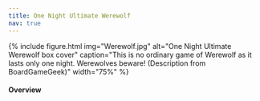 ```yaml
---
title: One Night Ultimate Werewolf
nav: true
---
```


{% include figure.html img="Werewolf.jpg" alt="One Night Ultimate Werewolf box cover" caption="This is no ordinary game of Werewolf as it lasts only one night. Werewolves beware! (Description from BoardGameGeek)" width="75%" %} 

#### Overview
<html>
   <head>
      <style>
         table {width: 100%;}
         table, td, th {
            border-collapse: collapse;
            padding: 8px;
            border-bottom: 1px solid #ddd;
         
         th {            
            style="text-align:Center"
            border: 1px solid black;
            padding-top: 12px;
            padding-bottom: 12px;
            background-color: #f1b300;
            color: white;
            }
      </style>
   </head>
   <body>
      <table>
         <tr>
            <td style="text-align:Left">Author:</td>
            <td style="text-align:Left">Ted Alspach, Akihisa Okui</td>
         </tr>
         <tr>
            <td style="text-align:Left">Year:</td>
            <td style="text-align:Left">2014</td>
         </tr>
         <tr>
            <td style="text-align:Left">Players:</td>
            <td style="text-align:Left">3-10</td>
         </tr>
          <tr>
            <td style="text-align:Left">Time:</td>
            <td style="text-align:Left">10 min</td>
         </tr>
          <tr>
            <td style="text-align:Left">Mechanics:</td>
            <td style="text-align:Left">Hidden Roles, Game Variable Player Powers, Voting</td>
         </tr>
      </table>
   </body>
   <p>
   </p>
</html>
#### Description
Each player is assigned a role of villager, werewolf, or special character. Over the course of only one night and the following morning, the players will determine who among them is a werewolf...hopefully. 

<div style="text-align: center;">
<a class="btn btn-warning" href="https://netgames.io/games/onu-werewolf/" role="button" target="_blank">Play Online!</a>
<a class="btn btn-warning" href="https://cdn.shopify.com/s/files/1/0740/4855/files/ONUW_rules-updated_for_BGG.pdf" role="button" target="_blank">Official Game Rules</a>
<a class="btn btn-warning" href="https://cdn.shopify.com/s/files/1/0740/4855/files/Daybreak_rules_for_BGG.pdf?338" role="button" target="_blank">Official Game Rules (Daybreak)</a>
</div>                 

#### Goal

The villagers’ goal is to identify who among them is a werewolf and kill them while the werewolves’ goal is to survive.

#### SETUP
1. One player creates a game and share the game room link or game code.
2. Players join the room and create an in-game name. It is suggested that you use the name that the other people in the game know you as.
3. Once everyone has joined the room, the player who created the game will press *Start Game* and select the roles that you will be using in the game.
4.	Instructions are given for the game and gameplay will start once all players have clicked *OK*.

{% capture text %}Note: Wording of the online version of the game is designed around in-person play with players using the game on their phones. The game can be played completely virtually without a problem. 
{% endcapture %} {% include alert.md text=text color="warning" %}

#### GAMEPLAY


**Roles & Powers**

At the beginning of gameplay, each player will be randomly assigned a role. Three extra roles are not assigned to a player. In a physical game, these roles would be placed facedown in the center of the table. 

{% include figure.html img="setup.jpg" alt="Image of what in-person set up looks like" caption="What in-person set up looks like; credit: What's Eric Playing?" width="75%" %}

<span style="text-decoration: underline">Werewolf</span>: At night, all Werewolves open their eyes and look for other werewolves. If no one else opens their eyes, the other Werewolves are in the center.  Werewolves are on the werewolf team.

<span style="text-decoration: underline">Minion</span>: The Minion sees who the Were-wolves are. The Werewolves don’t know who the Minion is. If the Minion dies and no Werewolves die, the Werewolves (and the Minion) win.  If no players are Werewolves, the Minion wins as long as one other player (not the Minion) dies. The Minion is on the werewolf team.

<span style="text-decoration: underline">Mason</span>: When using the Masons always put both Masons in the game. The Mason wakes up at night and looks for the other Mason.  If the Mason doesn’t see another Mason, it means the other Mason card is in the center. Masons are on the village team.

<span style="text-decoration: underline">Villager</span>: The Villager has no special abilities but is definitely not a werewolf. Players may often claim to be a Villager. The Villager is on the village team.

<span style="text-decoration: underline">Seer</span>: At night, the Seer may look either at one other player’s card or at two of the center cards but does not move them. The Seer is on the village team.

<span style="text-decoration: underline">Robber</span>: At night, the Robber may choose to rob a card from another player and place his Robber card where the other card was. Then the Robber looks at his new card. The player who receives the Robber   card is on the village team. The Robber is on the team of the card he takes; however, he does not do the action of his new role at night.

<span style="text-decoration: underline">Troublemaker</span>: At night, the Troublemaker may switch the cards of two other players without looking at those cards. The players who receive a different card are now the role (and team) of their new card, even though they don’t know what role that is until the end of the game. The Troublemaker is on the village team.

<span style="text-decoration: underline">Insomniac</span>: The Insomniac wakes up and looks at her card (to see if it has changed). Only use the Insomniac if the Robber and/or the Troublemaker are in the game. The Insomniac is on the village team.

<span style="text-decoration: underline">Drunk</span>: The Drunk is so drunk that he doesn’t remember his role.  When it comes time to wake up at night, he must exchange his Drunk card for any card in the center, but he does not look at it. The Drunk is now the new role in front of him (even though he doesn’t know what that new role is) and is on that team.

<span style="text-decoration: underline">Hunter</span>: If the Hunter dies, the player he is pointing at dies as well (regardless of how many votes his target receives). The Hunter is on the village team.

<span style="text-decoration: underline">Tanner</span>: The Tanner hates his job so much that he wants to die. The Tanner only wins if he dies.  If the Tanner dies and no Werewolves die, the Werewolves do not win.  If the Tanner dies and a Werewolf also dies, the village team wins too. The Tanner is considered a member of the village (but is not on their team), so if the Tanner dies when all werewolves are in the center, the village team loses. The Tanner is not on the werewolf or the villager team.

<span style="text-decoration: underline">Doppelganger</span>: The Doppelganger looks at another player’s card. They take on the role of that card. They are on the team of their new role.  


**Suggested Roles**

- 4 players: Werewolf, Seer, Robber, Troublemaker, Drunk, Insomniac, Tanner
- 5 players: Werewolf, Seer, Robber, Troublemaker, Drunk, Insomniac, Hunter, Tanner
- 6 players: Werewolf, Minion, Seer, Robber, Troublemaker, Drunk, Insomniac, Hunter, Tanner
- 7 players: Werewolf, Werewolf, Minion, Seer, Robber, Troublemaker, Drunk, Insomniac, Hunter, Tanner
- 8 players: Werewolf, Werewolf, Minion, Mason, Mason, Seer, Robber, Troublemaker, Drunk, Insomniac, Tanner

The online version of the game also includes several roles from One Night Ultimate Werewolf Daybreak expansion. Those roles have this symbol next to them: ![image](https://user-images.githubusercontent.com/67883371/97648213-6c611500-1a11-11eb-993d-2ff3d0fc2dfa.png). It is recommended that you only include these roles in your game after you’ve become familiar with the roles in the base game.

<span style="text-decoration: underline">Alpha Wolf</span>: When playing with an Alpha Wolf, an additional werewolf card is placed in the center but separate. At night, the Alpha Wolf wakes with the other werewolves. Afterwards, the Alpha Werewolf wakes up again and must exchange the werewolf card in the center with any other player’s card that is not their own or belonging to another werewolf, without looking at either card. The Alpha Werewolf is on the werewolf team.

<span style="text-decoration: underline">Mystic Wolf</span>: The Mystic Wolf wakes with the other werewolves. Afterwards, they Mystic Wolf wakes separately and may look at one other player’s card. The Mystic Wolf is on the werewolf team.

<span style="text-decoration: underline">Apprentice Seer</span>: The Apprentice Seer wakes and may look at one of the center cards. The Apprentice Seer is on the village team.

<span style="text-decoration: underline">Paranormal Investigator</span>: The P.I wakes up and may look at the cards of up to two players, one at a time. If they view a Werewolf or Tanner, they may not view any more cards and they become a werewolf or Tanner, respectively. If the P.I sees the Doppelganger that saw a werewolf, they continue looking. The P.I is on the village team unless they find a werewolf, in which case they join the werewolf team, or if they find a Tanner, in which case they become a Tanner and only win if they die.

<span style="text-decoration: underline">Witch</span>: The Witch wakes up and may look at one of the center cards. If they do look at a center card, then they must exchange that card with any player’s card (including their own) without looking at it. The Witch is on the village team unless they replace their own card with a card from a different team. 

<span style="text-decoration: underline">Dream Wolf</span>: The Dream Wolf does not wake up with the other werewolves though the other werewolves know that the Dream Wolf is a werewolf. If playing with the Minion, the Minion is also informed of the Dream Wolf. The Dream Wolf is on the werewolf team. 

<span style="text-decoration: underline">Bodyguard</span>: When everyone votes, the player the Bodyguard chooses cannot be killed. If that player had received the most votes, the player with the next most votes (up to two) is killed. Recommended for five or more players. The Bodyguard is on the village team.

{% include figure.html img="Daybreak.png" alt="Image of Daybreak Role Cards" caption="Daybreak Role Cards; credit: solvingme.com" width="100%" %}

**Night Phase**

During the Night Phase, the players are woken in the order of their roles (see below for order) and complete the action that is part of their role. The online version of the game will go through the role order and exclude any roles not chosen to be part of the gameplay: 

1.	Doppelganger
2.	Werewolves
3.	Alpha Wolf
4.	Mystic Wolf
5.	Minion
6.	Masons
7.	Seer
8.	Apprentice Seer
9.	Paranormal Investigator
10. Robber
11. Witch
12. Troublemaker
13. Drunk
14. Insomniac
15. Doppelganger-Insomniac

The roles of Villager, Tanner, Hunter, Bodyguard, and Dream Wolf do not wake up during the Night Phase.

{% include video-embed.html youtubeid="LiZiujNRYdc?t=2" caption="This video can be played for dramatic background music while players are completing their roles" %}

**Day Phase**

During the Day phase, players have until the in-game timer runs out to discuss among themselves who they believe the werewolves are. The timer in the online game will adjust according to the number of players. 

Depending on the roles that are in the game, players might unknowingly wake-up with a different role than they started with. Players can tell the truth or lie about the role that they have (or had) and the actions that they made during the night. **Throughout the Day Phase players are trying to determine what their role is, who their allies are, create trust and deflect suspicion off of themselves to manipulate things to their desired outcome.** Werewolves might want to claim a different role so that they don’t die.

When the timer runs out, or everyone decides to, there is a vote. 

#### GAME END
During the voting phase, there is no further discussion. Each player casts one vote. Players cannot vote for themselves. The person with the most votes is killed and their role is revealed. 

If the at least one werewolf dies, the village team wins. If no werewolves die, the werewolves win. If the person who dies was on their own team (such as the Tanner), neither the villagers nor the werewolves win. If everyone has the same number of votes, no one dies. The village team wins if the werewolves are in the center and no one dies.
